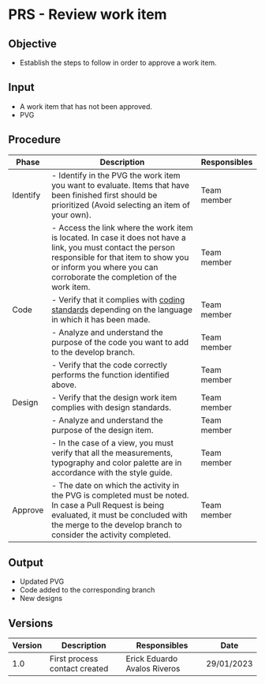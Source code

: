# PRS - Review work item

## Objective

- Establish the steps to follow in order to approve a work item.

## Input

- A work item that has not been approved.
- PVG

## Procedure

| Phase    | Description                                                                                                                                                                                                                   | Responsibles |
| -------- | ----------------------------------------------------------------------------------------------------------------------------------------------------------------------------------------------------------------------------- | ------------ |
| Identify | - Identify in the PVG the work item you want to evaluate. Items that have been finished first should be prioritized (Avoid selecting an item of your own).                                                                                                          | Team member  |
|          | - Access the link where the work item is located. In case it does not have a link, you must contact the person responsible for that item to show you or inform you where you can corroborate the completion of the work item. | Team member  |
| Code     | - Verify that it complies with [coding standards](../standards/basic-coding.md) depending on the language in which it has been made.                                                                                          | Team member  |
|          | - Analyze and understand the purpose of the code you want to add to the develop branch.                                                                                                                                       | Team member  |
|          | - Verify that the code correctly performs the function identified above.                                                                                                                                                      | Team member  |
| Design   | - Verify that the design work item complies with design standards.                                                                                                                                                            | Team member  |
|          | - Analyze and understand the purpose of the design item.                                                                                                                                                                      | Team member  |
|          | - In the case of a view, you must verify that all the measurements, typography and color palette are in accordance with the style guide.                                                                                      | Team member  |
| Approve  | - The date on which the activity in the PVG is completed must be noted. In case a Pull Request is being evaluated, it must be concluded with the merge to the develop branch to consider the activity completed.              | Team member  |

## Output   

- Updated PVG
- Code added to the corresponding branch
- New designs

## Versions

| Version | Description                   | Responsibles                     | Date       |
|---------|-------------------------------|----------------------------------|------------|
| 1.0     | First process contact created | Erick Eduardo Avalos Riveros     | 29/01/2023 |
